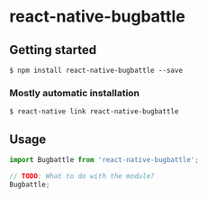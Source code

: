 # react-native-bugbattle

## Getting started

`$ npm install react-native-bugbattle --save`

### Mostly automatic installation

`$ react-native link react-native-bugbattle`

## Usage
```javascript
import Bugbattle from 'react-native-bugbattle';

// TODO: What to do with the module?
Bugbattle;
```
